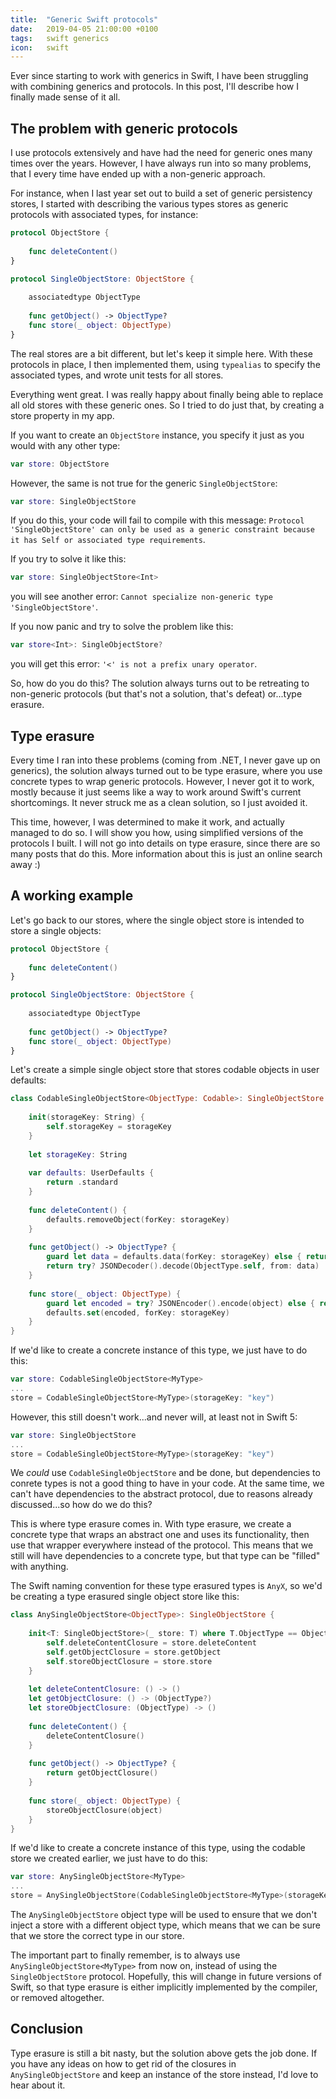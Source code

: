 ```yaml
---
title:  "Generic Swift protocols"
date:   2019-04-05 21:00:00 +0100
tags:   swift generics
icon:   swift
---
```


Ever since starting to work with generics in Swift, I have been struggling with combining generics and protocols. In this post, I'll describe how I finally made sense of it all.


## The problem with generic protocols

I use protocols extensively and have had the need for generic ones many times over the years. However, I have always run into so many problems, that I every time have ended up with a non-generic approach.

For instance, when I last year set out to build a set of generic persistency stores, I started with describing the various types stores as generic protocols with associated types, for instance:

```swift
protocol ObjectStore {
    
    func deleteContent()
}

protocol SingleObjectStore: ObjectStore {
    
    associatedtype ObjectType
    
    func getObject() -> ObjectType?
    func store(_ object: ObjectType)
}
```

The real stores are a bit different, but let's keep it simple here. With these protocols in place, I then implemented them, using `typealias` to specify the associated types, and wrote unit tests for all stores.

Everything went great. I was really happy about finally being able to replace all old stores with these generic ones. So I tried to do just that, by creating a store property in my app.

If you want to create an `ObjectStore` instance, you specify it just as you would with any other type:

```swift
var store: ObjectStore
```

However, the same is not true for the generic `SingleObjectStore`:

```swift
var store: SingleObjectStore
```

If you do this, your code will fail to compile with this message: `Protocol 'SingleObjectStore' can only be used as a generic constraint because it has Self or associated type requirements`.

If you try to solve it like this:

```swift
var store: SingleObjectStore<Int>
```

you will see another error: `Cannot specialize non-generic type 'SingleObjectStore'`.

If you now panic and try to solve the problem like this:

```swift
var store<Int>: SingleObjectStore?
```

you will get this error: `'<' is not a prefix unary operator`. 

So, how do you do this? The solution always turns out to be retreating to non-generic protocols (but that's not a solution, that's defeat) or...type erasure.


## Type erasure

Every time I ran into these problems (coming from .NET, I never gave up on generics), the solution always turned out to be type erasure, where you use concrete types to wrap generic protocols. However, I never got it to work, mostly because it just seems like a way to work around Swift's current shortcomings. It never struck me as a clean solution, so I just avoided it.

This time, however, I was determined to make it work, and actually managed to do so. I will show you how, using simplified versions of the protocols I built. I will not go into details on type erasure, since there are so many posts that do this. More information about this is just an online search away :)


## A working example

Let's go back to our stores, where the single object store is intended to store a single objects:

```swift
protocol ObjectStore {
    
    func deleteContent()
}

protocol SingleObjectStore: ObjectStore {
    
    associatedtype ObjectType
    
    func getObject() -> ObjectType?
    func store(_ object: ObjectType)
}
```

Let's create a simple single object store that stores codable objects in user defaults:

```swift
class CodableSingleObjectStore<ObjectType: Codable>: SingleObjectStore {
    
    init(storageKey: String) {
        self.storageKey = storageKey
    }
    
    let storageKey: String
    
    var defaults: UserDefaults {
        return .standard
    }
    
    func deleteContent() {
        defaults.removeObject(forKey: storageKey)
    }
    
    func getObject() -> ObjectType? {
        guard let data = defaults.data(forKey: storageKey) else { return nil }
        return try? JSONDecoder().decode(ObjectType.self, from: data)
    }
    
    func store(_ object: ObjectType) {
        guard let encoded = try? JSONEncoder().encode(object) else { return }
        defaults.set(encoded, forKey: storageKey)
    }
}
```

If we'd like to create a concrete instance of this type, we just have to do this:

```swift
var store: CodableSingleObjectStore<MyType>
...
store = CodableSingleObjectStore<MyType>(storageKey: "key")
```

However, this still doesn't work...and never will, at least not in Swift 5:

```swift
var store: SingleObjectStore
...
store = CodableSingleObjectStore<MyType>(storageKey: "key")
```

We *could* use `CodableSingleObjectStore` and be done, but dependencies to conrete types is not a good thing to have in your code. At the same time, we can't have dependencies to the abstract protocol, due to reasons already discussed...so how do we do this?

This is where type erasure comes in. With type erasure, we create a concrete type that wraps an abstract one and uses its functionality, then use that wrapper everywhere instead of the protocol. This means that we still will have dependencies to a concrete type, but that type can be "filled" with anything.

The Swift naming convention for these type erasured types is `AnyX`, so we'd be creating a type erasured single object store like this:

```swift
class AnySingleObjectStore<ObjectType>: SingleObjectStore {
    
    init<T: SingleObjectStore>(_ store: T) where T.ObjectType == ObjectType {
        self.deleteContentClosure = store.deleteContent
        self.getObjectClosure = store.getObject
        self.storeObjectClosure = store.store
    }
    
    let deleteContentClosure: () -> ()
    let getObjectClosure: () -> (ObjectType?)
    let storeObjectClosure: (ObjectType) -> ()
    
    func deleteContent() {
        deleteContentClosure()
    }
    
    func getObject() -> ObjectType? {
        return getObjectClosure()
    }
    
    func store(_ object: ObjectType) {
        storeObjectClosure(object)
    }
}
```

If we'd like to create a concrete instance of this type, using the codable store we created earlier, we just have to do this:

```swift
var store: AnySingleObjectStore<MyType>
...
store = AnySingleObjectStore(CodableSingleObjectStore<MyType>(storageKey: "key"))
```

The `AnySingleObjectStore` object type will be used to ensure that we don't inject a store with a different object type, which means that we can be sure that we store the correct type in our store.

The important part to finally remember, is to always use `AnySingleObjectStore<MyType>` from now on, instead of using the `SingleObjectStore` protocol. Hopefully, this will change in future versions of Swift, so that type erasure is either implicitly implemented by the compiler, or removed altogether. 


## Conclusion

Type erasure is still a bit nasty, but the solution above gets the job done. If you have any ideas on how to get rid of the closures in `AnySingleObjectStore` and keep an instance of the store instead, I'd love to hear about it.